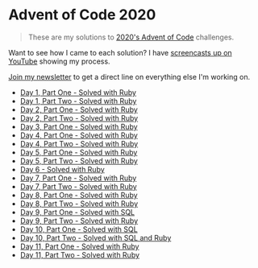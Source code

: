 # Advent of Code 2020

> These are my solutions to [2020's Advent of
> Code](https://adventofcode.com/2020) challenges.

Want to see how I came to each solution? I have [screencasts up on
YouTube](https://www.youtube.com/playlist?list=PL46-cKSxMYYDpg6qDPuzHdTex2g7Cpcjc)
showing my process.

[Join my newsletter](https://crafty-builder-6996.ck.page/e169c61186) to get a
direct line on everything else I'm working on.

- [Day 1, Part One - Solved with Ruby](https://www.youtube.com/watch?v=Hvp07gTQhF4)
- [Day 1, Part Two - Solved with Ruby](https://www.youtube.com/watch?v=LVb8xtncT6E)
- [Day 2, Part One - Solved with Ruby](https://www.youtube.com/watch?v=3nbh8nxpao0)
- [Day 2, Part Two - Solved with Ruby](https://www.youtube.com/watch?v=fnICr_zlHmw)
- [Day 3, Part One - Solved with Ruby](https://www.youtube.com/watch?v=RFxtYHBjUqo)
- [Day 4, Part One - Solved with Ruby](https://www.youtube.com/watch?v=ZsJTjKYG2Vk)
- [Day 4, Part Two - Solved with Ruby](https://www.youtube.com/watch?v=WNui7DGR_FI)
- [Day 5, Part One - Solved with Ruby](https://www.youtube.com/watch?v=4qUkFDlf_no)
- [Day 5, Part Two - Solved with Ruby](https://www.youtube.com/watch?v=ns8EQplQnIg)
- [Day 6 - Solved with Ruby](https://www.youtube.com/watch?v=Bqq-YQnDdIk)
- [Day 7, Part One - Solved with Ruby](https://www.youtube.com/watch?v=auN8FhAK3h8)
- [Day 7, Part Two - Solved with Ruby](https://www.youtube.com/watch?v=zsNRLwVHVWI)
- [Day 8, Part One - Solved with Ruby](https://www.youtube.com/watch?v=gW3fjHUV-J4)
- [Day 8, Part Two - Solved with Ruby](https://www.youtube.com/watch?v=x4fK73fsYI8)
- [Day 9, Part One - Solved with SQL](https://www.youtube.com/watch?v=LFtYX6z6DVo)
- [Day 9, Part Two - Solved with Ruby](https://www.youtube.com/watch?v=UPZ1Dd1x-Vk)
- [Day 10, Part One - Solved with SQL](https://www.youtube.com/watch?v=wGEt_BUgKbo)
- [Day 10, Part Two - Solved with SQL and Ruby](https://www.youtube.com/watch?v=CdPO6BNTrtY)
- [Day 11, Part One - Solved with Ruby](https://www.youtube.com/watch?v=ZQUqNooKws4)
- [Day 11, Part Two - Solved with Ruby](https://www.youtube.com/watch?v=RRH2drh2GxU)
